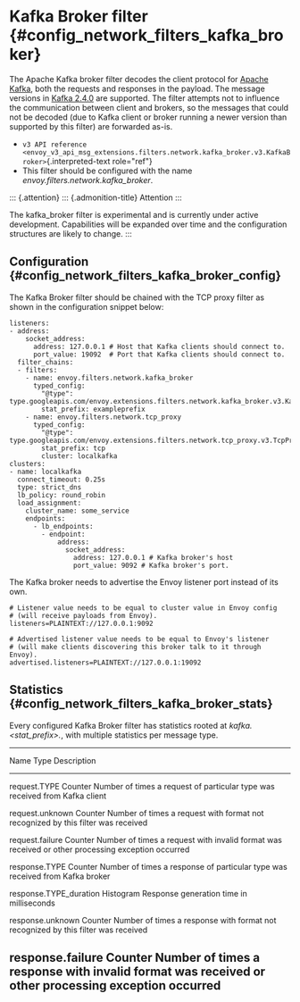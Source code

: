 Kafka Broker filter {#config_network_filters_kafka_broker}
===================

The Apache Kafka broker filter decodes the client protocol for [Apache
Kafka](https://kafka.apache.org/), both the requests and responses in
the payload. The message versions in [Kafka
2.4.0](http://kafka.apache.org/24/protocol.html#protocol_api_keys) are
supported. The filter attempts not to influence the communication
between client and brokers, so the messages that could not be decoded
(due to Kafka client or broker running a newer version than supported by
this filter) are forwarded as-is.

-   `v3 API reference <envoy_v3_api_msg_extensions.filters.network.kafka_broker.v3.KafkaBroker>`{.interpreted-text
    role="ref"}
-   This filter should be configured with the name
    *envoy.filters.network.kafka\_broker*.

::: {.attention}
::: {.admonition-title}
Attention
:::

The kafka\_broker filter is experimental and is currently under active
development. Capabilities will be expanded over time and the
configuration structures are likely to change.
:::

Configuration {#config_network_filters_kafka_broker_config}
-------------

The Kafka Broker filter should be chained with the TCP proxy filter as
shown in the configuration snippet below:

``` {.yaml}
listeners:
- address:
    socket_address:
      address: 127.0.0.1 # Host that Kafka clients should connect to.
      port_value: 19092  # Port that Kafka clients should connect to.
  filter_chains:
  - filters:
    - name: envoy.filters.network.kafka_broker
      typed_config:
        "@type": type.googleapis.com/envoy.extensions.filters.network.kafka_broker.v3.KafkaBroker
        stat_prefix: exampleprefix
    - name: envoy.filters.network.tcp_proxy
      typed_config:
        "@type": type.googleapis.com/envoy.extensions.filters.network.tcp_proxy.v3.TcpProxy
        stat_prefix: tcp
        cluster: localkafka
clusters:
- name: localkafka
  connect_timeout: 0.25s
  type: strict_dns
  lb_policy: round_robin
  load_assignment:
    cluster_name: some_service
    endpoints:
      - lb_endpoints:
        - endpoint:
            address:
              socket_address:
                address: 127.0.0.1 # Kafka broker's host
                port_value: 9092 # Kafka broker's port.
```

The Kafka broker needs to advertise the Envoy listener port instead of
its own.

``` {.text}
# Listener value needs to be equal to cluster value in Envoy config
# (will receive payloads from Envoy).
listeners=PLAINTEXT://127.0.0.1:9092

# Advertised listener value needs to be equal to Envoy's listener
# (will make clients discovering this broker talk to it through Envoy).
advertised.listeners=PLAINTEXT://127.0.0.1:19092
```

Statistics {#config_network_filters_kafka_broker_stats}
----------

Every configured Kafka Broker filter has statistics rooted at
*kafka.\<stat\_prefix\>.*, with multiple statistics per message type.

  -------------------------------------------------------------------------------
  Name                      Type              Description
  ------------------------- ----------------- -----------------------------------
  request.TYPE              Counter           Number of times a request of
                                              particular type was received from
                                              Kafka client

  request.unknown           Counter           Number of times a request with
                                              format not recognized by this
                                              filter was received

  request.failure           Counter           Number of times a request with
                                              invalid format was received or
                                              other processing exception occurred

  response.TYPE             Counter           Number of times a response of
                                              particular type was received from
                                              Kafka broker

  response.TYPE\_duration   Histogram         Response generation time in
                                              milliseconds

  response.unknown          Counter           Number of times a response with
                                              format not recognized by this
                                              filter was received

  response.failure          Counter           Number of times a response with
                                              invalid format was received or
                                              other processing exception occurred
  -------------------------------------------------------------------------------
